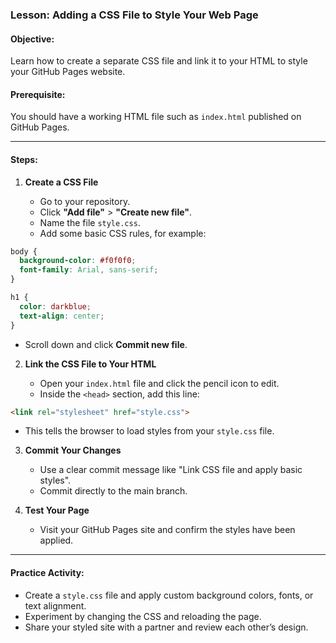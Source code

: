 ### Lesson: Adding a CSS File to Style Your Web Page

#### Objective:

Learn how to create a separate CSS file and link it to your HTML to style your GitHub Pages website.

#### Prerequisite:

You should have a working HTML file such as `index.html` published on GitHub Pages.

---

#### Steps:

1. **Create a CSS File**

   * Go to your repository.
   * Click **"Add file"** > **"Create new file"**.
   * Name the file `style.css`.
   * Add some basic CSS rules, for example:

```css
body {
  background-color: #f0f0f0;
  font-family: Arial, sans-serif;
}

h1 {
  color: darkblue;
  text-align: center;
}
```

* Scroll down and click **Commit new file**.

2. **Link the CSS File to Your HTML**

   * Open your `index.html` file and click the pencil icon to edit.
   * Inside the `<head>` section, add this line:

```html
<link rel="stylesheet" href="style.css">
```

* This tells the browser to load styles from your `style.css` file.

3. **Commit Your Changes**

   * Use a clear commit message like "Link CSS file and apply basic styles".
   * Commit directly to the main branch.

4. **Test Your Page**

   * Visit your GitHub Pages site and confirm the styles have been applied.

---

#### Practice Activity:

* Create a `style.css` file and apply custom background colors, fonts, or text alignment.
* Experiment by changing the CSS and reloading the page.
* Share your styled site with a partner and review each other’s design.
